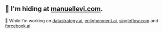
## 🤫 I'm hiding at [manuellevi.com](https://manuellevi.com).

🔭 While I’m working on [datastrategy.ai](http://datastrategy.ai), [enlighenment.ai](https://enlighenment.ai), [singleflow.com](http://singleflow.com) and [forcebook.ai](https://forcebook.ai).
